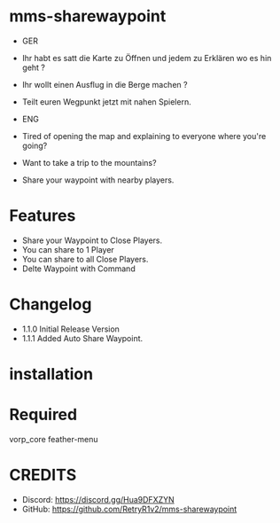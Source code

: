 # mms-sharewaypoint

- GER

- Ihr habt es satt die Karte zu Öffnen und jedem zu Erklären wo es hin geht ?
- Ihr wollt einen Ausflug in die Berge machen ?
- Teilt euren Wegpunkt jetzt mit nahen Spielern.

- ENG

- Tired of opening the map and explaining to everyone where you're going?
- Want to take a trip to the mountains?
- Share your waypoint with nearby players.

# Features
 
- Share your Waypoint to Close Players.
- You can share to 1 Player
- You can share to all Close Players.
- Delte Waypoint with Command

# Changelog

- 1.1.0 Initial Release Version
- 1.1.1 Added Auto Share Waypoint.

# installation 



# Required

vorp_core
feather-menu

# CREDITS
- Discord: https://discord.gg/Hua9DFXZYN
- GitHub: https://github.com/RetryR1v2/mms-sharewaypoint